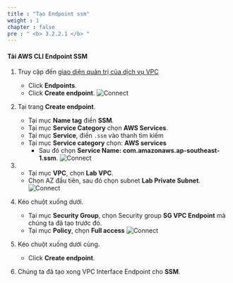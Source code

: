 ```yaml
---
title : "Tạo Endpoint ssm"
weight : 1
chapter : false
pre : " <b> 3.2.2.1 </b> "
---
```



#### Tải AWS CLI Endpoint SSM

1. Truy cập đến [giao diện quản trị của dịch vụ VPC](https://console.aws.amazon.com/vpc/home)
    - Click **Endpoints**.
    - Click **Create endpoint**.
![Connect](/images/2/46.png)

2. Tại trang **Create endpoint**.
    - Tại mục **Name tag** điền **SSM**.
    - Tại mục **Service Category** chọn **AWS Services**.
    - Tại mục **Service**, điền ```.ssm``` vào thanh tìm kiếm
    - Tại mục **Service category** chọn:  **AWS services**
      - Sau đó chọn **Service Name: com.amazonaws.ap-southeast-1.ssm**.
![Connect](/images/2/47.png)

3.  - Tại mục **VPC**, chọn **Lab VPC**.
    - Chọn AZ đầu tiên, sau đó chọn subnet **Lab Private Subnet**.
![Connect](/images/2/48.png)

4. Kéo chuột xuống dưới.
    - Tại mục **Security Group**, chọn Security group **SG VPC Endpoint** mà chúng ta đã tạo trước đó.
    - Tại mục **Policy**, chọn **Full access**
![Connect](/images/2/49.png)

5. Kéo chuột xuống dưới cùng.
    - Click **Create endpoint**.

6. Chúng ta đã tạo xong VPC Interface Endpoint cho **SSM**.
